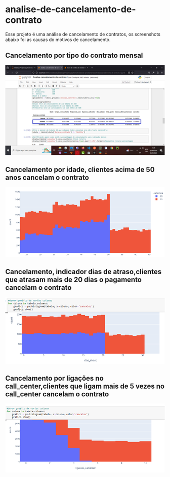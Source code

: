 # analise-de-cancelamento-de-contrato

 Esse projeto é uma análise de cancelamento de contratos, os screenshots abaixo foi as causas do motivos de cancelamento.

 ## Cancelamento por tipo do contrato mensal

 <img src="mensal.png">

 ## Cancelamento por idade, clientes acima de 50 anos cancelam o contrato

 <img src="idade.png">

 ## Cancelamento, indicador dias de atraso,clientes que atrasam mais de 20 dias o pagamento cancelam o contrato

 <img src="atraso.png">

 ## Cancelamento por ligações no call_center,clientes que ligam mais de 5 vezes no call_center cancelam o contrato

 <img src="ligacoes.png">
